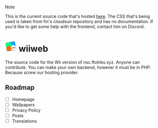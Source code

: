 > [!NOTE]
> This is the current source code that's hosted [here](http://wii.ftolnks.xyz). The CSS that's being used is taken from fin's cloudsun repository and has no documentation. If you'd like to get some help with the frontend, contact him on Discord.
# <img src="/img/Logo.png" width="38"/> wiiweb
The source code for the Wii version of nsc.ftolnks.xyz. Anyone can contribute. You can make your own backend, however it must be in PHP. Because screw our hosting provider.
## Roadmap
- [ ] Homepage
- [ ] Wallpapers
- [ ] Privacy Policy
- [ ] Posts
- [ ] Translations
